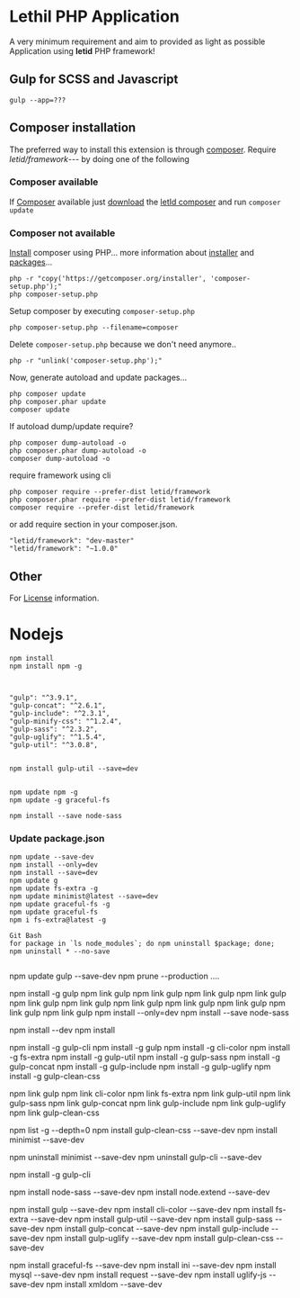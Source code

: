 Lethil PHP Application
=====================
A very minimum requirement and aim to provided as light as possible Application using **letid** PHP framework!

[downloadComposer]: http://getcomposer.org/download/
[installerComposer]: https://getcomposer.org/installer
[packageComposer]: https://packagist.org
[getComposer]: https://getcomposer.org
[packagist]: https://packagist.org
[letIdComposer]: https://github.com/letid/composer.git
[letIdComposerDownload]: https://github.com/letid/composer.git


## Gulp for SCSS and Javascript
`gulp --app=???`

## Composer installation
The preferred way to install this extension is through [composer][downloadComposer]. Require *letid/framework*--- by doing one of the following

### Composer available
If [Composer][getComposer] available just [download][letIdComposerDownload] the [letId composer][letIdComposer] and run `composer update`

### Composer not available

[Install][installerComposer] composer using PHP...
more information about [installer][downloadComposer] and [packages][packageComposer]...
```
php -r "copy('https://getcomposer.org/installer', 'composer-setup.php');"
php composer-setup.php
```

Setup composer by executing `composer-setup.php`
```
php composer-setup.php --filename=composer
```

Delete `composer-setup.php` because we don't need anymore..
```
php -r "unlink('composer-setup.php');"
```

Now, generate autoload and update packages...
```
php composer update
php composer.phar update
composer update
```

If autoload dump/update require?
```
php composer dump-autoload -o
php composer.phar dump-autoload -o
composer dump-autoload -o
```

require framework using cli

```
php composer require --prefer-dist letid/framework
php composer.phar require --prefer-dist letid/framework
composer require --prefer-dist letid/framework

```
or add require section in your composer.json.
```
"letid/framework": "dev-master"
"letid/framework": "~1.0.0"
```

## Other
For [License](LICENSE) information.


# Nodejs
```
npm install
npm install npm -g



"gulp": "^3.9.1",
"gulp-concat": "^2.6.1",
"gulp-include": "^2.3.1",
"gulp-minify-css": "^1.2.4",
"gulp-sass": "^2.3.2",
"gulp-uglify": "^1.5.4",
"gulp-util": "^3.0.8",


npm install gulp-util --save=dev


npm update npm -g
npm update -g graceful-fs

npm install --save node-sass

```
### Update package.json
```
npm update --save-dev
npm install --only=dev
npm install --save=dev
npm update g
npm update fs-extra -g
npm update minimist@latest --save=dev
npm update graceful-fs -g
npm update graceful-fs
npm i fs-extra@latest -g
```
```
Git Bash
for package in `ls node_modules`; do npm uninstall $package; done;
npm uninstall * --no-save


```

npm update gulp --save-dev
npm prune --production
....

npm install -g gulp
npm link gulp
npm link gulp
npm link gulp
npm link gulp
npm link gulp
npm link gulp
npm link gulp
npm link gulp
npm link gulp
npm link gulp
npm link gulp
npm install --only=dev
npm install --save node-sass


npm install --dev
npm install


npm install -g gulp-cli
npm install -g gulp
npm install -g cli-color
npm install -g fs-extra
npm install -g gulp-util
npm install -g gulp-sass
npm install -g gulp-concat
npm install -g gulp-include
npm install -g gulp-uglify
npm install -g gulp-clean-css

npm link gulp
npm link cli-color
npm link fs-extra
npm link gulp-util
npm link gulp-sass
npm link gulp-concat
npm link gulp-include
npm link gulp-uglify
npm link gulp-clean-css

npm list -g --depth=0
npm install gulp-clean-css --save-dev
npm install minimist --save-dev

npm uninstall minimist --save-dev
npm uninstall gulp-cli --save-dev


npm install -g gulp-cli

npm install node-sass --save-dev
npm install node.extend --save-dev

npm install gulp --save-dev
npm install cli-color --save-dev
npm install fs-extra --save-dev
npm install gulp-util --save-dev
npm install gulp-sass --save-dev
npm install gulp-concat --save-dev
npm install gulp-include --save-dev
npm install gulp-uglify --save-dev
npm install gulp-clean-css --save-dev

npm install graceful-fs --save-dev
npm install ini --save-dev
npm install mysql --save-dev
npm install request --save-dev
npm install uglify-js --save-dev
npm install xmldom --save-dev



